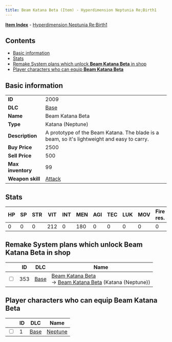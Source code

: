 ```yaml
---
title: Beam Katana Beta (Item) - Hyperdimension Neptunia Re;Birth1
---
```


[**Item Index**](/neptunia/rb1/item/index.html) - [Hyperdimension Neptunia Re;Birth1](/neptunia/rb1)

## Contents

- [Basic information](#basic-information)
- [Stats](#stats)
- [Remake System plans which unlock **Beam Katana Beta** in shop](#remake-system-plans-which-unlock-beam-katana-beta-in-shop)
- [Player characters who can equip **Beam Katana Beta**](#player-characters-who-can-equip-beam-katana-beta)

## Basic information

|   |   |
| -- | -- |
| **ID** | 2009 |
| **DLC** | [Base](/neptunia/rb1/dlc/1-base.html) |
| **Name** | Beam Katana Beta |
| **Type** | Katana (Neptune) |
| **Description** | A prototype of the Beam Katana. The blade is a beam, so it's lightweight and easy to carry. |
| **Buy Price** | 2500 |
| **Sell Price** | 500 |
| **Max inventory** | 99 |
| **Weapon skill** | [Attack](/neptunia/rb1/skill/1-1-attack.html) |


## Stats

| HP | SP | STR | VIT | INT | MEN | AGI | TEC | LUK | MOV | Fire res. | Ice res. | Wind res. | Lightning res. |
| -- | -- | --- | --- | --- | --- | --- | --- | --- | --- | --------- | -------- | --------- | -------------- |
| 0 | 0 | 0 | 212 | 0 | 180 | 0 | 0 | 0 | 0 | 0 | 0 | 0 | 0 |


## Remake System plans which unlock **Beam Katana Beta** in shop

|    | ID | DLC | Name |
| -- | -- | --- | ---- |
| <input type="checkbox" id="rb1-remake-1-353" class="trackbox" /> | 353 | [Base](/neptunia/rb1/dlc/1-base.html) | [Beam Katana Beta](/neptunia/rb1/remake/1-353-beam-katana-beta.html)<br /> → [Beam Katana Beta](/neptunia/rb1/item/1-2009-beam-katana-beta.html) (Katana (Neptune)) |


## Player characters who can equip **Beam Katana Beta**

|    | ID | DLC | Name |
| -- | -- | --- | ---- |
| <input type="checkbox" id="rb1-player-1-1" class="trackbox" /> | 1 | [Base](/neptunia/rb1/dlc/1-base.html) | [Neptune](/neptunia/rb1/player/1-1-neptune.html) |

